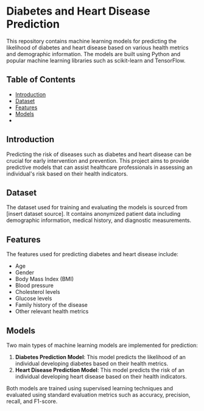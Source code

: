 # Diabetes and Heart Disease Prediction

This repository contains machine learning models for predicting the likelihood of diabetes and heart disease based on various health metrics and demographic information. The models are built using Python and popular machine learning libraries such as scikit-learn and TensorFlow.

## Table of Contents

- [Introduction](#introduction)
- [Dataset](#dataset)
- [Features](#features)
- [Models](#models)
- 
## Introduction

Predicting the risk of diseases such as diabetes and heart disease can be crucial for early intervention and prevention. This project aims to provide predictive models that can assist healthcare professionals in assessing an individual's risk based on their health indicators.

## Dataset

The dataset used for training and evaluating the models is sourced from [insert dataset source]. It contains anonymized patient data including demographic information, medical history, and diagnostic measurements.

## Features

The features used for predicting diabetes and heart disease include:

- Age
- Gender
- Body Mass Index (BMI)
- Blood pressure
- Cholesterol levels
- Glucose levels
- Family history of the disease
- Other relevant health metrics

## Models

Two main types of machine learning models are implemented for prediction:

1. **Diabetes Prediction Model**: This model predicts the likelihood of an individual developing diabetes based on their health metrics.
2. **Heart Disease Prediction Model**: This model predicts the risk of an individual developing heart disease based on their health indicators.

Both models are trained using supervised learning techniques and evaluated using standard evaluation metrics such as accuracy, precision, recall, and F1-score.
